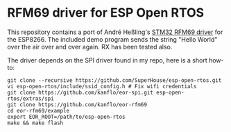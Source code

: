 # RFM69 driver for ESP Open RTOS

This repository contains a port of André Heßling's [STM32 RFM69 driver](https://github.com/ahessling/RFM69-STM32) for the ESP8266. The included demo program sends the string "Hello World" over the air over and over again. RX has been tested also.

The driver depends on the SPI driver found in my repo, here is a short how-to:

```
git clone --recursive https://github.com/SuperHouse/esp-open-rtos.git
vi esp-open-rtos/include/ssid_config.h # Fix wifi credentials
git clone https://github.com/kanflo/eor-spi.git esp-open-rtos/extras/spi
git clone https://github.com/kanflo/eor-rfm69
cd eor-rfm69/example
export EOR_ROOT=/path/to/esp-open-rtos
make && make flash
```
